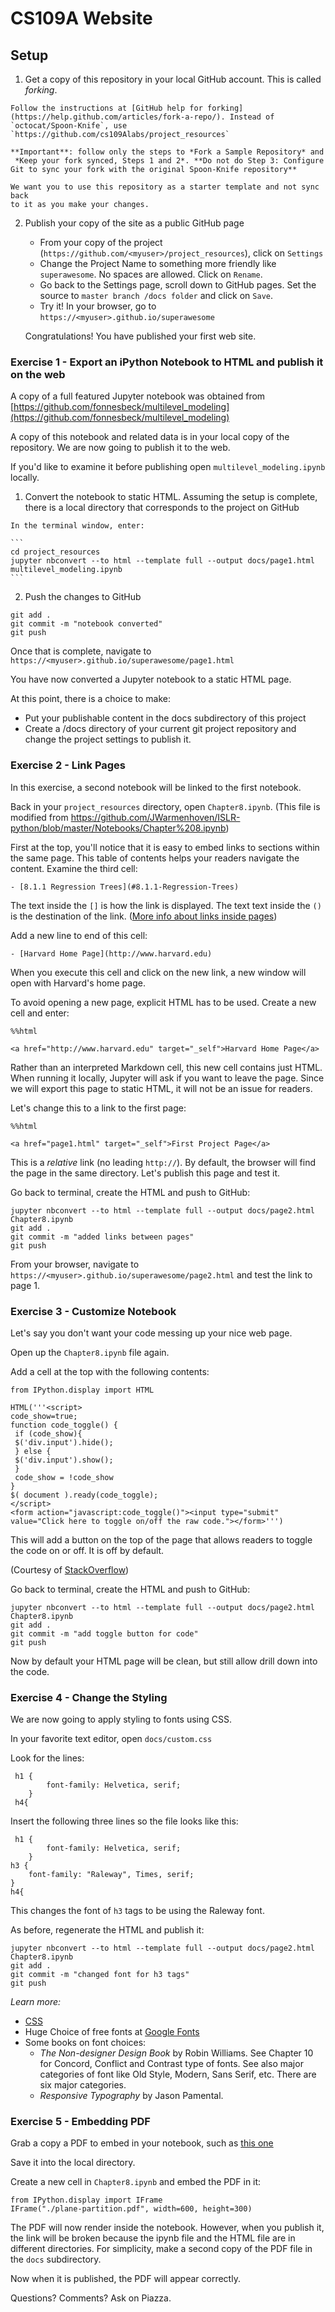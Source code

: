 # CS109A Website


## Setup

1.   Get a copy of this repository in your local GitHub account. This is called _forking_.

    Follow the instructions at [GitHub help for forking](https://help.github.com/articles/fork-a-repo/). Instead of
    `octocat/Spoon-Knife`, use `https://github.com/cs109Alabs/project_resources`

    **Important**: follow only the steps to *Fork a Sample Repository* and
     *Keep your fork synced, Steps 1 and 2*. **Do not do Step 3: Configure Git to sync your fork with the original Spoon-Knife repository**

    We want you to use this repository as a starter template and not sync back
    to it as you make your changes.

2. Publish your copy of the site as a public GitHub page

    * From your copy of the project (`https://github.com/<myuser>/project_resources`),
    click on  `Settings`
    * Change the Project Name to something more friendly like `superawesome`. No spaces
    are allowed. Click on `Rename`.
    * Go back to the Settings page, scroll down to GitHub pages. Set the source to
    `master branch /docs folder` and click on `Save`.
    * Try it! In your browser, go to `https://<myuser>.github.io/superawesome`

    Congratulations! You have published your first web site.


### Exercise 1 - Export an iPython Notebook to HTML and publish it on the web

A copy of a full featured Jupyter notebook was obtained from  [https://github.com/fonnesbeck/multilevel_modeling](https://github.com/fonnesbeck/multilevel_modeling)

A copy of this notebook and related data is in your local copy of the repository.
We are now going to publish it to the web.

If you'd like to examine it before publishing open `multilevel_modeling.ipynb` locally.

1.   Convert the notebook to static HTML. Assuming the setup is complete, there
is a local directory that corresponds to the project on GitHub

    In the terminal window, enter:

    ```
    cd project_resources
    jupyter nbconvert --to html --template full --output docs/page1.html multilevel_modeling.ipynb
    ```

2.   Push the changes to GitHub

  ```
  git add .
  git commit -m "notebook converted"
  git push
  ```

Once that is complete, navigate to `https://<myuser>.github.io/superawesome/page1.html`

You have now converted a Jupyter notebook to a static HTML page.

At this point, there is a choice to make:

* Put your publishable content in the docs subdirectory of this project
* Create a /docs directory of your current git project repository and change the
project settings to publish it.

### Exercise 2 - Link Pages

In this exercise, a second notebook will be linked to the first notebook.

Back in your `project_resources` directory, open `Chapter8.ipynb`. (This
  file is modified from https://github.com/JWarmenhoven/ISLR-python/blob/master/Notebooks/Chapter%208.ipynb)

First at the top, you'll notice that it is easy to embed links to sections
within the same page. This table of contents helps your readers navigate
the content. Examine the third cell:

```
- [8.1.1 Regression Trees](#8.1.1-Regression-Trees)
```

The text inside the `[]` is how the link is displayed. The text
text inside the `()` is the destination of the link.
([More info about links inside pages](http://sebastianraschka.com/Articles/2014_ipython_internal_links.html))

Add a new line to end of this cell:
```
- [Harvard Home Page](http://www.harvard.edu)
```

When you execute this cell and click on the new link, a new window will
open with Harvard's home page.

To avoid opening a new page, explicit HTML has to be used. Create a new cell
and enter:

```
%%html

<a href="http://www.harvard.edu" target="_self">Harvard Home Page</a>
```

Rather than an interpreted Markdown cell, this new cell contains just
HTML. When running it locally, Jupyter will ask if you want to leave
the page. Since we will export this page to static HTML, it will
not be an issue for readers.

Let's change this to a link to the first page:

```
%%html

<a href="page1.html" target="_self">First Project Page</a>
```

This is a *relative* link (no leading `http://`). By default, the browser will
find the page in the same directory. Let's publish this page and test it.

Go back to terminal, create the HTML and push to GitHub:
```
jupyter nbconvert --to html --template full --output docs/page2.html Chapter8.ipynb
git add .
git commit -m "added links between pages"
git push
```

From your browser, navigate to `https://<myuser>.github.io/superawesome/page2.html`
and test the link to page 1.

### Exercise 3 - Customize Notebook

Let's say you don't want your code messing up your nice web page.

Open up the `Chapter8.ipynb` file again.

Add a cell at the top with the following contents:
```
from IPython.display import HTML

HTML('''<script>
code_show=true;
function code_toggle() {
 if (code_show){
 $('div.input').hide();
 } else {
 $('div.input').show();
 }
 code_show = !code_show
}
$( document ).ready(code_toggle);
</script>
<form action="javascript:code_toggle()"><input type="submit" value="Click here to toggle on/off the raw code."></form>''')
```

This will add a button on the top of the page that allows readers to toggle
the code on or off. It is off by default.

(Courtesy of [StackOverflow](http://stackoverflow.com/questions/27934885/how-to-hide-code-from-cells-in-ipython-notebook-visualized-with-nbviewer))

Go back to terminal, create the HTML and push to GitHub:
```
jupyter nbconvert --to html --template full --output docs/page2.html Chapter8.ipynb
git add .
git commit -m "add toggle button for code"
git push
```

Now by default your HTML page will be clean, but still allow drill down into the code.


### Exercise 4 - Change the Styling

We are now going to apply styling to fonts using CSS.

In your favorite text editor, open `docs/custom.css`

Look for the lines:
```
 h1 {
        font-family: Helvetica, serif;
    }
 h4{
```

Insert the following three lines so the file looks like this:

```
 h1 {
        font-family: Helvetica, serif;
    }
h3 {
    font-family: "Raleway", Times, serif;
}
h4{
```

This changes the font of `h3` tags to be using the Raleway font.

As before, regenerate the HTML and publish it:

```
jupyter nbconvert --to html --template full --output docs/page2.html Chapter8.ipynb
git add .
git commit -m "changed font for h3 tags"
git push
```

*Learn more:*
* [CSS](http://www.w3schools.com/css/default.asp)
* Huge Choice of free fonts at [Google Fonts](https://fonts.google.com/)
* Some books on font choices:
   * _The Non-designer Design Book_ by Robin Williams. See Chapter 10 for Concord, Conflict and Contrast type of fonts. See also major categories of font like Old Style, Modern, Sans Serif, etc. There are six major categories.
   * _Responsive Typography_ by Jason Pamental.


### Exercise 5 - Embedding PDF

Grab a copy a PDF to embed in your notebook, such as
[this one](http://www.texample.net/media/tikz/examples/PDF/plane-partition.pdf)

Save it into the local directory.

Create a new cell in `Chapter8.ipynb` and embed the PDF in it:

```
from IPython.display import IFrame
IFrame("./plane-partition.pdf", width=600, height=300)
```

The PDF will now render inside the notebook. However, when you
publish it, the link will be broken because the ipynb file and
the HTML file are in different directories. For simplicity,
make a second copy of the PDF file in the `docs` subdirectory.

Now when it is published, the PDF will appear correctly.


Questions? Comments? Ask on Piazza.
